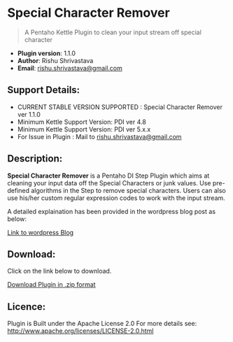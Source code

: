 # Special Character Remover 
> A Pentaho Kettle Plugin to clean your input stream off special character


- **Plugin version**: 1.1.0
- **Author**: Rishu Shrivastava
- **Email**: rishu.shrivastava@gmail.com

## Support Details:

- CURRENT STABLE VERSION SUPPORTED : Special Character Remover ver 1.1.0
- Minimum Kettle Support Version: PDI ver 4.8
- Minimum Kettle Support Version: PDI ver 5.x.x
- For Issue in Plugin : Mail to rishu.shrivastava@gmail.com

## Description:

**Special Character Remover** is a Pentaho DI Step Plugin which aims at cleaning your input data off the Special Characters or junk values.
Use pre-defined algorithms in the Step to remove special characters. Users can also use his/her custom regular expression codes to 
work with the input stream.

A detailed explaination has been provided in the wordpress blog post as below:

[Link to wordpress Blog](https://anotherreeshu.wordpress.com/2015/01/07/special-character-remover-clean-your-data-of-special-characters-pentaho-kettle-step-plugin/)

## Download:

Click on the link below to download. 

[Download Plugin in .zip format](https://github.com/rishuatgithub/Pentaho/blob/master/SpecialCharacterRemover/marketplace/SpecialCharacterRemover-ver-1.1.0.zip)

## Licence:
Plugin is Built under the Apache License 2.0
For more details see: http://www.apache.org/licenses/LICENSE-2.0.html










